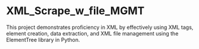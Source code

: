 # XML_Scrape_w_file_MGMT
This project demonstrates proficiency in XML by effectively using XML tags, element creation, data extraction, and XML file management using the ElementTree library in Python.

